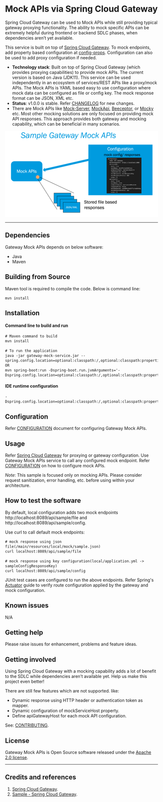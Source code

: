 # Mock APIs via Spring Cloud Gateway

Spring Cloud Gateway can be used to Mock APIs while still providing typical gateway proxying functionality. The ability to mock specific APIs can be extremely helpful during frontend or backend SDLC phases, when dependencies aren’t yet available.

This service is built on top of [Spring Cloud Gateway](https://cloud.spring.io/spring-cloud-gateway/reference/html/). To mock endpoints, add property based configuration at [config-props](). Configuration can also be used to add proxy configuration if needed.

  - **Technology stack**: Built on top of Spring Cloud Gateway (which provides proxying capabilities) to provide mock APIs. The current version is based on Java (JDK11).
    This service can be used independently in an ecosystem of services/REST APIs like a proxy/mock APIs.
    The Mock APIs is YAML based easy to use configuration where mock data can be configured as file or config key. The mock response format can be JSON, XML etc. 
  - **Status**:  v1.0.0 is stable. Refer [CHANGELOG](CHANGELOG.md) for new changes.
  - There are Mock APIs like [Mock-Server](https://www.mock-server.com/), [MockApi](https://mockapi.io/), [Beeceptor](https://beeceptor.com/), or [Mocky](https://designer.mocky.io/) etc.
    Most other mocking solutions are only focused on providing mock API responses. This approach provides both gateway and mocking capability, which can be beneficial in many scenarios.
    
![img.png](img.png)

---

## Dependencies

Gateway Mock APIs depends on below software:
- Java
- Maven

## Building from Source

Maven tool is required to compile the code. Below is command line:
```shell
mvn install
```

## Installation

#### Command line to build and run
```
# Maven command to build
mvn install

# To run the application
java -jar gateway-mock-service.jar --spring.config.location=optional:classpath:/,optional:classpath:properties/local/,optional:classpath:mock/
OR
mvn spring-boot:run -Dspring-boot.run.jvmArguments='-Dspring.config.location=optional:classpath:/,optional:classpath:properties/local/,optional:classpath:mock/'
```
#### IDE runtime configuration

```
-Dspring.config.location=optional:classpath:/,optional:classpath:properties/local/,optional:classpath:mock/
```

## Configuration

Refer [CONFIGURATION](CONFIGURATION.md) document for configuring Gateway Mock APIs.

## Usage

Refer [Spring Cloud Gateway](https://spring.io/projects/spring-cloud-gateway) for proxying or gateway configuration.
Use Gateway Mock APIs service to call any configured mock endpoint. Refer [CONFIGURATION](CONFIGURATION.md) on how to configure mock APIs.

_Note_: This sample is focused only on mocking APIs. Please consider request sanitization, error handling, etc. before using within your architecture.

## How to test the software

By default, local configuration adds two mock endpoints http://localhost:8089/api/sample/file and http://localhost:8089/api/sample/config.

Use curl to call default mock endpoints:
```shell
# mock response using json file(/main/resources/local/mock/sample.json)
curl localhost:8089/api/sample/file

# mock response using key configuration(local/application.yml -> sampleConfigResponseKey)
curl localhost:8089/api/sample/config
```
JUnit test cases are configured to run the above endpoints. Refer Spring's [Actuator](https://cloud.spring.io/spring-cloud-gateway/multi/multi__actuator_api.html) guide to verify route configuration applied by the gateway and mock configuration.

## Known issues

N/A

## Getting help

Please raise issues for enhancement, problems and feature ideas.

## Getting involved

Using Spring Cloud Gateway with a mocking capability adds a lot of benefit to the SDLC while dependencies aren’t available yet.
Help us make this project even better!

There are still few features which are not supported. like:
- Dynamic response using HTTP header or authentication token as mapper.
- Dynamic configuration of mockServiceHost property.
- Define apiGatewayHost for each mock API configuration.


See: [CONTRIBUTING](CONTRIBUTING.md).

## License
Gateway Mock APIs is Open Source software released under the [Apache 2.0 license](https://www.apache.org/licenses/LICENSE-2.0.html).

----

## Credits and references

1. [Spring Cloud Gateway](https://cloud.spring.io/spring-cloud-gateway/reference/html/).
2. [Sample - Spring Cloud Gateway](https://github.com/spring-cloud-samples/spring-cloud-gateway-sample).

